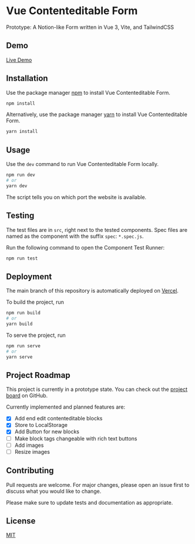# Vue Contenteditable Form

Prototype: A Notion-like Form written in Vue 3, Vite, and TailwindCSS

## Demo

[Live Demo](https://vue-contenteditable-form.vercel.app/)

## Installation

Use the package manager [npm](https://www.npmjs.com/) to install Vue Contenteditable Form.

```bash
npm install
```

Alternatively, use the package manager [yarn](https://yarnpkg.com/) to install Vue Contenteditable Form.

```bash
yarn install
```

## Usage

Use the `dev` command to run Vue Contenteditable Form locally.

```bash
npm run dev
# or 
yarn dev
```

The script tells you on which port the website is available.

## Testing

The test files are in `src`, right next to the tested components. Spec files are named as the component with the suffix `spec`: `*.spec.js`.

Run the following command to open the Component Test Runner:

```bash
npm run test
```

## Deployment

The main branch of this repository is automatically deployed on [Vercel](https://vercel.com/).

To build the project, run

```bash
npm run build
# or
yarn build
```

To serve the project, run

```bash
npm run serve
# or
yarn serve
```

## Project Roadmap

This project is currently in a prototype state.
You can check out the [project board](https://github.com/Vannsl/vue-contenteditable-form/projects/1) on GitHub.

Currently implemented and planned features are:

- [x] Add end edit contenteditable blocks
- [x] Store to LocalStorage
- [x] Add Button for new blocks
- [ ] Make block tags changeable with rich text buttons
- [ ] Add images
- [ ] Resize images

## Contributing

Pull requests are welcome. For major changes, please open an issue first to discuss what you would like to change.

Please make sure to update tests and documentation as appropriate.

## License

[MIT](https://choosealicense.com/licenses/mit/)
